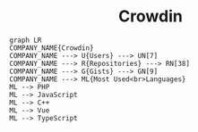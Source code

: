 <h1 align="center">Crowdin</h1>

```mermaid
graph LR
COMPANY_NAME{Crowdin}
COMPANY_NAME ---> U{Users} ---> UN[7]
COMPANY_NAME ---> R{Repositories} ---> RN[38]
COMPANY_NAME ---> G{Gists} ---> GN[9]
COMPANY_NAME ---> ML{Most Used<br>Languages}
ML --> PHP
ML --> JavaScript
ML --> C++
ML --> Vue
ML --> TypeScript
```

